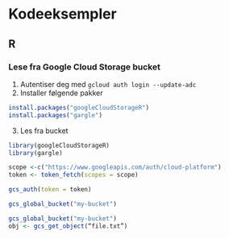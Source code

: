 # Kodeeksempler

## R

### Lese fra Google Cloud Storage bucket
1. Autentiser deg med `gcloud auth login --update-adc`
2. Installer følgende pakker
````R
install.packages("googleCloudStorageR")
install.packages("gargle")
````
3. Les fra bucket
````R
library(googleCloudStorageR)
library(gargle)

scope <-c("https://www.googleapis.com/auth/cloud-platform")
token <- token_fetch(scopes = scope)

gcs_auth(token = token)

gcs_global_bucket("my-bucket")

gcs_global_bucket("my-bucket")
obj <- gcs_get_object(“file.txt”)
````
